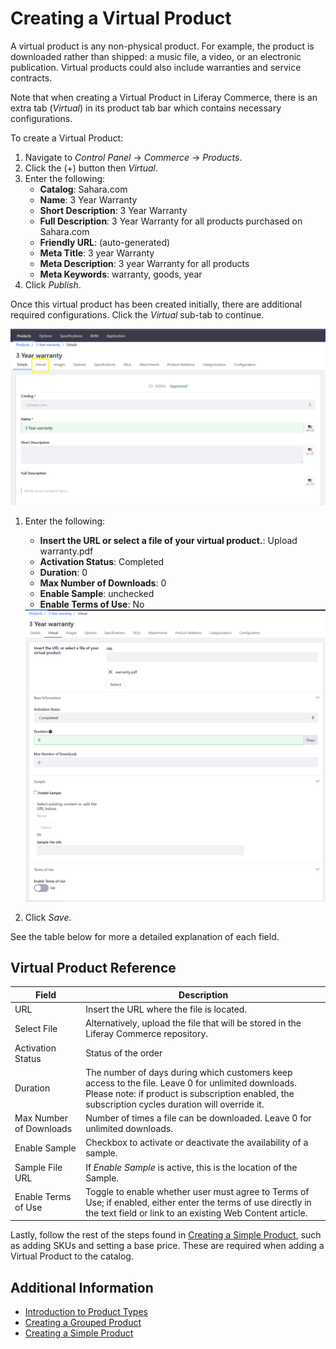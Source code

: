 # Creating a Virtual Product

A virtual product is any non-physical product. For example, the product is downloaded rather than shipped: a music file, a video, or an electronic publication. Virtual products could also include warranties and service contracts.

Note that when creating a Virtual Product in Liferay Commerce, there is an extra tab (_Virtual_) in its product tab bar which contains necessary configurations.

To create a Virtual Product:

1. Navigate to _Control Panel_ → _Commerce_ → _Products_. 
1. Click the (+) button then _Virtual_.
1. Enter the following:
    * **Catalog**: Sahara.com
    * **Name**: 3 Year Warranty
    * **Short Description**: 3 Year Warranty
    * **Full Description**: 3 Year Warranty for all products purchased on Sahara.com
    * **Friendly URL**: (auto-generated)
    * **Meta Title**: 3 year Warranty
    * **Meta Description**: 3 year Warranty for all products
    * **Meta Keywords**: warranty, goods, year
1. Click _Publish_.

Once this virtual product has been created initially, there are additional required configurations. Click the _Virtual_ sub-tab to continue.

   <img src="./images/01.png" width="700px" style="border: #000000 1px; solid;">

1. Enter the following:
    * **Insert the URL or select a file of your virtual product.**: Upload warranty.pdf
    * **Activation Status**: Completed
    * **Duration**: 0
    * **Max Number of Downloads**: 0
    * **Enable Sample**: unchecked
    * **Enable Terms of Use**: No

   <img src="./images/02.png" width="700px" style="border: #000000 1px; solid;"> 

1. Click _Save_.

See the table below for more a detailed explanation of each field.

## Virtual Product Reference

|Field | Description |
| --- | --- |
| URL | Insert the URL where the file is located. |
| Select File | Alternatively, upload the file that will be stored in the Liferay Commerce repository. |
| Activation Status | Status of the order |
| Duration | The number of days during which customers keep access to the file. Leave 0 for unlimited downloads. Please note: if product is subscription enabled, the subscription cycles duration will override it. |
| Max Number of Downloads | Number of times a file can be downloaded. Leave 0 for unlimited downloads. |
| Enable Sample | Checkbox to activate or deactivate the availability of a sample. |
| Sample File URL | If _Enable Sample_ is active, this is the location of the Sample. |
| Enable Terms of Use | Toggle to enable whether user must agree to Terms of Use; if enabled, either enter the terms of use directly in the text field or link to an existing Web Content article. |

Lastly, follow the rest of the steps found in [Creating a Simple Product](../creating-a-simple-product/README.md), such as adding SKUs and setting a base price. These are required when adding a Virtual Product to the catalog.


## Additional Information

* [Introduction to Product Types](../introduction-to-product-types/README.md)
* [Creating a Grouped Product](../creating-a-grouped-product/README.md)
* [Creating a Simple Product](../creating-a-simple-product/README.md)